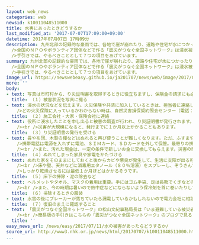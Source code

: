 ```yaml
---
layout: web_news
categories: web
newsid: k10011048511000
title: 水害にあったときどうするか
last_modified_at: '2017-07-07T17:09:00+09:00'
datetime: 2017年07月07日 17時09分
description: 九州北部の記録的な豪雨では、各地で崖が崩れたり、道路や住宅が水につかったりするなどの被害が出ています。水害にあった時にどうすればいいのでしょうか。<br
  />全国のＮＰＯやボランティア団体などで作る「震災がつなぐ全国ネットワーク」は浸水被害からの生活再建に活用してもらおうと「水害にあったときに」という手引きをホームページなどで公開しています。<br
  />手引きでは、やるべきこととして７つの項目をあげています。
summary: 九州北部の記録的な豪雨では、各地で崖が崩れたり、道路や住宅が水につかったりするなどの被害が出ています。水害にあった時にどうすればいいのでしょうか。<br
  />全国のＮＰＯやボランティア団体などで作る「震災がつなぐ全国ネットワーク」は浸水被害からの生活再建に活用してもらおうと「水害にあったときに」という手引きをホームページなどで公開しています。<br
  />手引きでは、やるべきこととして７つの項目をあげています。
image_url: https://newswebeasy.github.io/ja201707/news/web/image/2017/07/11/k10011048511000.jpg
more: ''
body:
- text: 写真は市町村から、り災証明書を取得するときに役立ちますし、保険金の請求にも必要です。その際、「家の外をなるべく４方向から、浸水した深さがわかるように撮る」ことや「室内の被害状況がわかるように撮る」ことが重要だということです。
  title: （１）被害状況を写真に撮る
- text: 浸水の状況などを伝えます。火災保険や共済に加入しているときは、担当者に連絡します。火災保険に加入している場合は、水害による被害も適用される可能性があります。<br
    />どの火災保険に入っているかわからない時は、自然災害損保契約照会センター（電話：０１２０－５０１３３１）に無料で問い合わせができます。
  title: （２）施工会社・大家・保険会社に連絡
- text: 役所に浸水したことを申し出ると被害の調査が行われ、り災証明書が発行されます。後で公的な支援を受けるために、市町村からり災証明書の発行を受けることが必要です。<br
    /><br />災害が大規模になると、発行までに１か月以上かかることもあります。
  title: （３）り災証明書の発行を受ける
- text: 畳や布団、木製の棚などはぬれると再び使うことが難しくなります。ただ、ふすまやエアコンの室外機、食器などは乾かせば使える可能性があります。<br /><br
    />携帯電話は電源を入れずに電池、ＳＩＭカード、ＳＤカードを外して保管。最寄りの携帯店に相談します。<br /><br />自動車や農機具はエンジンをかけずに修理工場に連絡し、しばらく乗らないときは盗難防止のため、車検証とナンバーを外しておくことが必要です。<br
    /><br />また、汚れた現金は、一定の条件で新しいお金に交換してもらえます。災害の時は通帳や印鑑がなくても支払いに応じる場合がありますので、取引銀行に相談してください。
  title: （４）ぬれてしまった家具や家電をかたづける
- text: ぬれた家をそのままにしておくと後からカビや悪臭が発生して、生活に支障が出る可能性があります。まずは床下を確認。そして泥をかき出して消石灰や逆性石けんで消毒します。<br
    /><br />床や壁、天井などに消毒用エタノール（８０％溶液）をスプレーし、ぞうきんで拭き取ります。換気をよくして火気を使わないようにします。<br /><br
    />しっかり乾燥させるには最低１か月ほどはかかるそうです。
  title: （５）床下の掃除・泥の除去など
- text: ヘルメットやタオル、マスクの着用は重要。手にはゴム手袋、足は長靴でくぎなどの踏み抜き防止のためソールが厚いものだと安心です。基本的には肌の露出を避けます。<br
    /><br />また、今の時期は暑いので熱中症などにならないよう保冷剤を首に巻いたりして、水分補給を忘れないようにすることが大切です。
  title: （６）掃除するときの服装
- text: 水害の後にブレーカーが落ちていたら漏電しているかもしれないので電力会社に相談します。水道の復旧直後は、水が汚れている場合があるのでしばらく流します。井戸水は、水質検査が終わるまでは飲まないようにします。
  title: （７）復旧のまえに確認すること
- text: 「震災がつなぐ全国ネットワーク」の松山文紀事務局長は「いま避難している被災者の方は、これからどうなるのか、何をしなければいけないのかということが一番不安だと思う。少しでも先が見えるような情報を提供することで、不安を取り除き、次に進むための助けになれば」と話しています。<br
    /><br />簡易版の手引きはこちらの「震災がつなぐ全国ネットワーク」のブログで見ることができます。http://blog.canpan.info/shintsuna/
  title: ''
easy_news_url: /news/easy/2017/07/11/水の被害があったらどうするか/
source_url: http://www3.nhk.or.jp/news/html/20170707/k10011048511000.html
...
```

